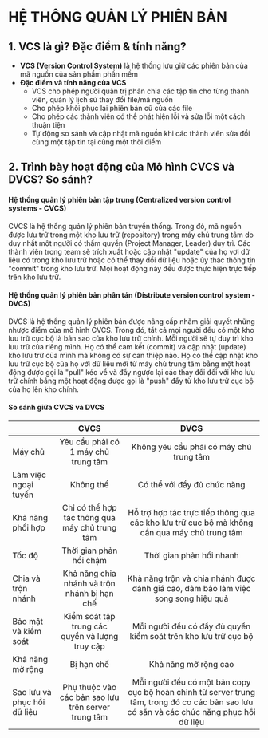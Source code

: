 # HỆ THÔNG QUẢN LÝ PHIÊN BẢN

## 1. VCS là gì? Đặc điểm & tính năng?

- **VCS (Version Control System)** là hệ thống lưu giữ các phiên bản
  của mã nguồn của sản phẩm phần mềm
- **Đặc điểm và tính năng của VCS**
  - VCS cho phép người quản trị phân chia các tập tin cho từng
    thành viên, quản lý lịch sử thay đổi file/mã nguồn
  - Cho phép khôi phục lại phiên bản cũ của các file
  - Cho phép các thành viên có thể phát hiện lỗi và sửa lỗi một
    cách thuận tiện
  - Tự động so sánh và cập nhật mã nguồn khi các thành viên sửa
    đổi cùng một tập tin tại cùng một thời điểm

## 2. Trình bày hoạt động của Mô hình CVCS và DVCS? So sánh?

#### Hệ thống quản lý phiên bản tập trung (Centralized version control systems - CVCS)

CVCS là hệ thống quản lý phiên bản truyền thống. Trong đó, mã nguồn được lưu trữ trong một kho lưu trữ (repository) trong máy chủ trung tâm do duy nhất một người có thẩm quyền (Project Manager, Leader) duy trì. Các thành viên trong team sẽ trích xuất hoặc cập nhật "update" của họ vơi dữ liệu có trong kho lưu trữ hoặc có thể thay đổi dữ liệu hoặc ủy thác thông tin "commit" trong kho lưu trữ. Mọi hoạt động này đều được thực hiện trực tiếp trên kho lưu trữ.

#### Hệ thống quản lý phiên bản phân tán (Dístribute version control system - DVCS)

DVCS là hệ thống quản lý phiên bản được nâng cấp nhằm giải quyết những nhược điểm của mô hình CVCS. Trong đó, tất cả mọi nguời đều có một kho lưu trữ cục bộ là bản sao của kho lưu trữ chính. Mỗi người sẽ tự duy trì kho lưu trữ của riêng mình. Họ có thể cam kết (commit) và cập nhật (update) kho lưu trữ của mình mà không có sự can thiệp nào.
Họ có thể cập nhật kho lưu trữ cục bộ của họ với dữ liệu mới từ máy chủ trung tâm bằng một hoạt động được gọi là "pull" kéo về và đẩy ngược lại các thay đổi đối với kho lưu trữ chính bằng một hoạt động được gọi là "push" đẩy từ kho lưu trữ cục bộ của họ lên kho chính.

#### So sánh giữa CVCS và DVCS

|                             |                        CVCS                         |                                                                   DVCS                                                                    |
| --------------------------- | :-------------------------------------------------: | :---------------------------------------------------------------------------------------------------------------------------------------: |
| Máy chủ                     |         Yêu cầu phải có 1 máy chủ trung tâm         |                                                  Không yêu cầu phải có máy chủ trung tâm                                                  |
| Làm việc ngoại tuyến        |                      Không thể                      |                                                        Có thể với đầy đủ chức năng                                                        |
| Khả năng phối hợp           |   Chỉ có thể hợp tác thông qua máy chủ trung tâm    |                       Hỗ trợ hợp tác trực tiếp thông qua các kho lưu trữ cục bộ mà không cần qua máy chủ trung tâm                        |
| Tốc độ                      |               Thời gian phản hồi chậm               |                                                         Thời gian phản hồi nhanh                                                          |
| Chia và trộn nhánh          |    Khả năng chia nhánh và trộn nhánh bị hạn chế     |                            Khả năng trộn và chia nhánh được đánh giá cao, đảm bảo làm việc song song hiệu quả                             |
| Bảo mật và kiểm soát        |   Kiểm soát tập trung các quyền và lượng truy cập   |                                      Mỗi người đều có đầy đủ quyền kiểm soát trên kho lưu trữ cục bộ                                      |
| Khả năng mở rộng            |                     Bị hạn chế                      |                                                           Khả năng mở rộng cao                                                            |
| Sao lưu và phục hồi dữ liệu | Phụ thuộc vào các bản sao lưu trên server trung tâm | Mỗi người đều có một bản copy cục bộ hoàn chỉnh từ server trung tâm, trong đó co các bản sao lưu có sẵn và các chức năng phục hồi dữ liệu |

